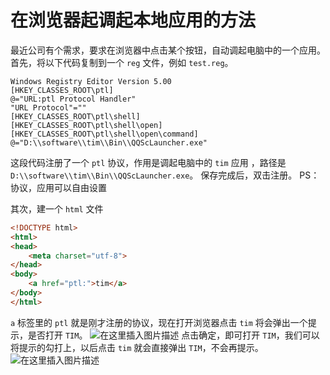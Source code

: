 # 在浏览器起调起本地应用的方法
最近公司有个需求，要求在浏览器中点击某个按钮，自动调起电脑中的一个应用。
首先，将以下代码复制到一个 `reg` 文件，例如 `test.reg`。
```
Windows Registry Editor Version 5.00
[HKEY_CLASSES_ROOT\ptl]
@="URL:ptl Protocol Handler"
"URL Protocol"=""
[HKEY_CLASSES_ROOT\ptl\shell]
[HKEY_CLASSES_ROOT\ptl\shell\open]
[HKEY_CLASSES_ROOT\ptl\shell\open\command]
@="D:\\software\\tim\\Bin\\QQScLauncher.exe"
```
这段代码注册了一个 `ptl`  协议，作用是调起电脑中的 `tim` 应用 ，路径是 `D:\\software\\tim\\Bin\\QQScLauncher.exe`。
保存完成后，双击注册。
PS：协议，应用可以自由设置

其次，建一个 `html` 文件
```html
<!DOCTYPE html>
<html>
<head>
    <meta charset="utf-8">
</head>
<body>
    <a href="ptl:">tim</a>
</body>
</html>
```
`a` 标签里的 `ptl` 就是刚才注册的协议，现在打开浏览器点击 `tim` 将会弹出一个提示，是否打开 `TIM`。
![在这里插入图片描述](https://img-blog.csdnimg.cn/20190517173813879.png)
点击确定，即可打开 `TIM`，我们可以将提示的勾打上，以后点击 `tim` 就会直接弹出 `TIM`，不会再提示。
![在这里插入图片描述](https://img-blog.csdnimg.cn/2019051717391947.jpg?x-oss-process=image/watermark,type_ZmFuZ3poZW5naGVpdGk,shadow_10,text_aHR0cHM6Ly9ibG9nLmNzZG4ubmV0L3E0MTEwMjAzODI=,size_16,color_FFFFFF,t_70)
